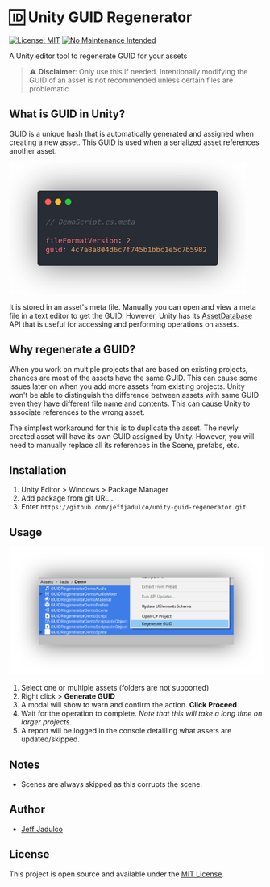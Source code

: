 # :id: Unity GUID Regenerator
[![License: MIT](https://img.shields.io/badge/License-MIT-blue.svg)](https://opensource.org/licenses/MIT) [![No Maintenance Intended](http://unmaintained.tech/badge.svg)](http://unmaintained.tech/)

A Unity editor tool to regenerate GUID for your assets

> :warning: **Disclaimer**: Only use this if needed. Intentionally modifying the GUID of an asset is not recommended unless certain files are problematic

## What is GUID in Unity?
GUID is a unique hash that is automatically generated and assigned when creating a new asset. This GUID is used when a serialized asset references another asset.

![GUID](assets/DemoScriptMeta.png)

It is stored in an asset's meta file. Manually you can open and view a meta file in a text editor to get the GUID. However, Unity has its [AssetDatabase](https://docs.unity3d.com/ScriptReference/AssetDatabase.html) API that is useful for accessing and performing operations on assets.

## Why regenerate a GUID?
When you work on multiple projects that are based on existing projects, chances are most of the assets have the same GUID. This can cause some issues later on when you add more assets from existing projects. Unity won't be able to distinguish the difference between assets with same GUID even they have different file name and contents. This can cause Unity to associate references to the wrong asset.

The simplest workaround for this is to duplicate the asset. The newly created asset will have its own GUID assigned by Unity. However, you will need to manually replace all its references in the Scene, prefabs, etc.

## Installation
1. Unity Editor > Windows > Package Manager
2. Add package from git URL...
3. Enter `https://github.com/jeffjadulco/unity-guid-regenerator.git`

## Usage
![inst](assets/instructions-1.png)
1. Select one or multiple assets (folders are not supported)
2. Right click > **Generate GUID**
3. A modal will show to warn and confirm the action. **Click Proceed**.
4. Wait for the operation to complete. *Note that this will take a long time on larger projects.*
5. A report will be logged in the console detailling what assets are updated/skipped.

## Notes
- Scenes are always skipped as this corrupts the scene.

## Author
- [Jeff Jadulco](https://github.com/jeffjads)

## License
This project is open source and available under the [MIT License](LICENSE).
